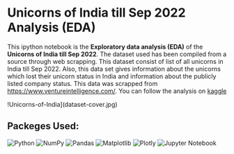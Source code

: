 # Unicorns of India till Sep 2022 Analysis (EDA)
This ipython notebook is the <b>Exploratory data analysis (EDA)</b> of the <b>Unicorns of India till Sep 2022</b>. The dataset used has been compiled from a source through web scrapping. This dataset consist of list of all unicorns in India till Sep 2022. Also, this data set gives information about the unicorns which lost their unicorn status in India and information about the publicly listed company status. This data was scrapped from https://www.ventureintelligence.com/.
You can follow the analysis on <a href="https://www.kaggle.com/code/shrikrishnaparab/unicorns-of-india-till-sep-2022-analysis-eda">kaggle</a>

!Unicorns-of-India](dataset-cover.jpg)

## Packeges Used:
 ![Python][python] ![NumPy][numpy-image] ![Pandas][Pandas-image] ![Matplotlib][Matplotlib-image] ![Plotly][Plotly-image]  ![Jupyter Notebook][ipython-image]
 
[python]: https://img.shields.io/badge/python-3670A0?style=for-the-badge&logo=python&logoColor=ffdd54
[numpy-image]: https://img.shields.io/badge/numpy-%23013243.svg?style=for-the-badge&logo=numpy&logoColor=white
[Pandas-image]: https://img.shields.io/badge/pandas-%23150458.svg?style=for-the-badge&logo=pandas&logoColor=white
[Matplotlib-image]: https://img.shields.io/badge/Matplotlib-%23ffffff.svg?style=for-the-badge&logo=Matplotlib&logoColor=black
[Plotly-image]: https://img.shields.io/badge/Plotly-%233F4F75.svg?style=for-the-badge&logo=plotly&logoColor=white
[ipython-image]: https://img.shields.io/badge/jupyter-%23FA0F00.svg?style=for-the-badge&logo=jupyter&logoColor=white
